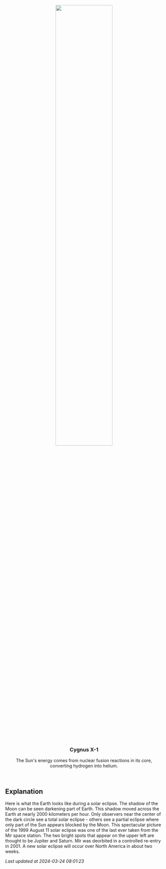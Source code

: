<p align='center'>
    <img src='https://apod.nasa.gov/apod/image/2403/eclipse99_mir_960.jpg' width='60%' />
    <h3 align="center">Cygnus X-1</h3>
    <p align="center">The Sun's energy comes from nuclear fusion reactions in its core, converting hydrogen into helium.</p>
</p>
<br/>

Explanation
--
Here is what the Earth looks like during a solar eclipse. The shadow of the Moon can be seen darkening part of Earth. This shadow moved across the Earth at nearly 2000 kilometers per hour. Only observers near the center of the dark circle see a total solar eclipse - others see a partial eclipse where only part of the Sun appears blocked by the Moon. This spectacular picture of the 1999 August 11 solar eclipse was one of the last ever taken from the Mir space station. The two bright spots that appear on the upper left are thought to be Jupiter and Saturn. Mir was deorbited in a controlled re-entry in 2001. A new solar eclipse will occur over North America in about two weeks.


*Last updated at 2024-03-24 08:01:23*
